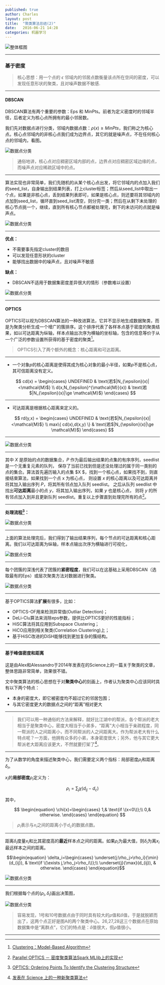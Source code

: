 ```yaml
---
published: true
author: Charles
layout: post
title:  "聚类算法总结(2)"
date:   2016-06-21 14:28
categories: 机器学习
---
```


![整体框图][1]

---

### 基于密度

> 核心思想：用一个点的 $\epsilon$ 邻域内的邻居点数衡量该点所在空间的密度，可以发现任意形状的聚类，且对噪声数据不敏感.

---

#### DBSCAN

DBSCAN算法有两个重要的参数：Eps 和 MinPts。前者为定义密度时的邻域半径，后者定义为核心点所拥有的最小邻居数。

我们先对数据点进行分类，邻域内数据点数：$\rho(x) \ge MinPts$，我们称之为核心点。核心点邻域内的非核心点我们成为边界点，其它的就是噪声点，不在任何核心点的邻域内，看图。

![数据点分类][2]

> 通俗地讲，核心点对应稠密区域内部的点，边界点对应稠密区域边缘的点，而噪声点对应稀疏区域中的点。

---

算法实现也非常简单，我们先随机的从某个核心点出发，将它邻域内的点加入我们的seed_list，自身输出到结果列表，打上cluster标签；然后从seed_list中取出一个点，如果是非核心点，丢到结果列表即可，如果是核心点，则还要将其邻域内的点加到seed_list，循环直到seed_list清空，则分完一类；然后在从剩下未处理的核心节点挑一个，继续，直到所有核心节点都被处理完，剩下的未访问的点就是噪声点。

![数据点分类][3]

---

**优点：**

- 不需要事先指定cluster的数目
- 可以发现任意形状的cluster
- 能够找出数据中的噪声点，且对噪声不敏感

**缺点：**

- DBSCAN不适用于数据集密度差异很大的情形（参数难以设置）

![数据点分类][4]

---

#### OPTICS

OPTICS可以视为DBSCAN算法的一种改进算法，它并不显示地生成数据聚类，而是为聚类分析生成一个增广的簇排序。这个排序代表了各样本点基于密度的聚类结果，如以可达距离为纵轴，样本点输出次序为横轴的坐标轴，包含的信息等价于从一个广泛的参数设置所获得的基于密度的聚类[^1]。

> OPTICS引入了两个额外的概念：核心距离和可达距离。

---

- 一个对象$p$的核心距离是使得其成为核心对象的最小半径，如果$p$不是核心点，其可信距离没有定义。

$$
cd(x) =
\begin{cases}
UNDEFINED   &  \text{若$|N_{\epsilon}(x)|<\mathcal{M}$} \\
d(x,N_{\epsilon}^{\mathcal{M}}(x)) &  \text{若$|N_{\epsilon}(x)|\ge \mathcal{M}$}
\end{cases}
$$

---

- 可达距离是根据核心距离来定义的。

$$
rd(y,x) =
\begin{cases}
UNDEFINED   &  \text{若$|N_{\epsilon}(x)|<\mathcal{M}$} \\
max\{ cd(x),d(x,y) \} &  \text{若$|N_{\epsilon}(x)|\ge \mathcal{M}$}
\end{cases}
$$

---

![数据点分类][5]

---

其中 $X$ 是原始的点的数据集合，$P$ 作为最后输出结果的点集的有序序列，seedlist 是一个无重复元素的队列， 保存了当前已找到但是还没处理过的属于同一类别的点的集合。算法首先遍历输入的点集 $X $，找到一个核心点，如果找不到，则直接结束算法，如果找到一个点 x 为核心点， 则设置 $x$ 的核心距离以及可达距离并将其加入输出序列 $P$，将其所有邻点加入队列 seedlist。 之后从队列 seedlist 中找出**可达距离**最小的点 $y$，将其加入输出序列，如果 $y$ 也是核心点， 则将 $y$ 的所有邻点加入到并且更新队列 seedlist。重复以上步骤直到处理完所有的点[^2]。

---

**处理流程[^3]：**

![数据点分类][7]

---

上面的算法处理完后，我们得到了输出结果序列，每个节点的可达距离和核心距离。我们以可达距离为纵轴，样本点输出次序为横轴进行可视化，

![数据点分类][6]

---

每个团簇的深浅代表了团簇的**紧密程度**，我们可以在这基础上采用DBSCAN（选取最有的Eps）或层次聚类方法对数据进行聚类。

![数据点分类][8]

---

基于OPTICS算法**扩展**有很多，比如：

- OPTICS-OF用来检测异常值(Outliar Detection)；
- DeLi-Clu算法来消除eps参数，提供比OPTICS更好的性能指标；
- HiSC算法将其应用到Subspace Clustering；
- HiCO应用到相关聚类(Correlation Clustering)上；
- 基于HiSC改进的DiSH能够找到更加复杂的簇结构。

---

#### 基于峰值密度和距离

这是由Alex和Alessandro于2014年发表在的Science上的一篇关于聚类的文章，整体思路非常简单，效果很不错。

文中聚类算法的核心思想在于对**聚类中心**的刻画上，作者认为聚类中心应该同时具有以下两个特点：

- 本身的密度大，即它被密度均不超过它的邻居包围；
- 与其它密度更大的数据点之间的“距离”相对更大

---

> 我们可以用一种通俗的方法来解释，就好比江湖中的帮派，各个帮派的老大相当于是聚类中心，密度大相当于小弟多，“距离”大小相当于亲疏程度，同一帮派的人之间距离小，而不同帮派的人之间距离大。作为帮派老大有什么特点呢？一方面，他拥有众多的小弟，本身密度很大；另外，他与其它更大帮派老大距离应该更大，不然就要打架了[^4]。

---

为了从数学的角度来描述聚类中心，我们需要定义两个指标：局部密度$\rho_i$和距离$\delta_i$。

$x_i$的**局部密度**$\rho_i$定义为：

$$
\rho_i = \sum_j \chi(d_{ij} - d_c)
$$

其中，

$$
\begin{equation} \chi(x)=\begin{cases} 1,& \text{if \(x<0\)};\\ 0,& otherwise. \end{cases} \end{equation}
$$

> $\rho_i$表示与$x_i$之间的距离小于$d_c$的数据点数。

---

距离$\delta_i$度量$x_i$和比其密度高的**最近**样本点之间的距离。如果$\rho_i$为最大值，则$\delta_i$为离$x_i$最远样本之间的距离。

$$\begin{equation} \delta_i=\begin{cases} \underset{j:\rho_j>\rho_i}{\min}(d_{ij}), & \text{if \(\exists j,\rho_j>\rho_i\)};\\ \underset{j}{\max}(d_{ij}), & otherwise. \end{cases} \end{equation}$$

![数据点分类][9]

---

我们根据每个点的$(\rho_i,\delta_i)$画出决策图，

![数据点分类][10]

> 容易发现，1号和10号数据点由于同时具有较大的$\rho$值和$\delta$值，于是就脱颖而出了，这两个点正好是图A的两个聚类中心。26,27,28这三个数据点在原始数据集中是“离群点”，它们的特点是：$\delta$值很大，但$\rho$值很小。

---

[1]:http://7xjbdi.com1.z0.glb.clouddn.com/%E8%81%9A%E7%B1%BB%E7%AE%97%E6%B3%95.png
[2]:http://7xjbdi.com1.z0.glb.clouddn.com/2000px-DBSCAN.svg.png?imageView2/2/w/400
[3]:http://7xjbdi.com1.z0.glb.clouddn.com/dbscan-example.png?imageView2/2/w/400
[4]:http://7xjbdi.com1.z0.glb.clouddn.com/dbscan_drawback.gif
[5]:http://7xjbdi.com1.z0.glb.clouddn.com/optics_cd.png?imageView2/2/w/500
[6]:http://7xjbdi.com1.z0.glb.clouddn.com/OPTICS.svg.png
[7]:http://7xjbdi.com1.z0.glb.clouddn.com/optics_steps.png?imageView2/2/w/500
[8]:http://7xjbdi.com1.z0.glb.clouddn.com/optics_2.png?imageView2/2/w/500
[9]:http://7xjbdi.com1.z0.glb.clouddn.com/peak_cluster.png?imageView2/2/w/350
[10]:http://7xjbdi.com1.z0.glb.clouddn.com/peaks_cluster2.png?imageView2/2/w/500


[^1]: [Clustering：Model-Based Algorithm](http://isilic.iteye.com/blog/1829011)
[^2]: [Parallel OPTICS － 密度聚类算法Spark MLlib上的实现](http://www.hansight.com/blog-Parallel-OPTICS.html)
[^3]: [OPTICS: Ordering Points To Identify the Clustering Structure](http://www.crest.iu.edu/~chemuell/projects/presentations/optics-v1.pdf)
[^4]: [发表在 Science 上的一种新聚类算法](http://blog.csdn.net/itplus/article/details/38926837)
